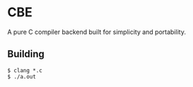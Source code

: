 # CBE

A pure C compiler backend built for simplicity and portability.

## Building

```shell
$ clang *.c
$ ./a.out
```
